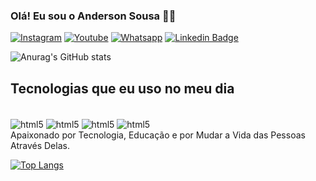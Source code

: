 
### Olá! Eu sou o Anderson Sousa 👨‍💻

[![Instagram](https://img.shields.io/badge/Instagram-E4405F?style=for-the-badge&logo=instagram&logoColor=white)](https://www.instagram.com/hadouken_fx_/) [![Youtube](https://img.shields.io/badge/YouTube-FF0000?style=for-the-badge&logo=youtube&logoColor=white)](https://www.youtube.com)
[![Whatsapp](https://img.shields.io/badge/WhatsApp-25D366?style=for-the-badge&logo=whatsapp&logoColor=white)](https://api.whatsapp.com/send?phone=5581987630519&text=Ol%C3%A1%2C%20Gostaria%20de%20Contratar%20um%20de%20Seus%20Servi%C3%A7os.)
[![Linkedin Badge](https://img.shields.io/badge/LinkedIn-0077B5?style=for-the-badge&logo=linkedin&logoColor=white)](https://www.linkedin.com/in/anderson-sousa-b41ba0226/)


![Anurag's GitHub stats](https://github-readme-stats.vercel.app/api?username=Prof-Anderson-Sousa&show_icons=true&theme=tokyonight)

## Tecnologias que eu uso no meu dia

<div style="display:inline-block"><br/>
    <img align="center" alt="html5" src="https://img.shields.io/badge/HTML5-E34F26?style=for-the-badge&logo=html5&logoColor=white">
    <img align="center" alt="html5" src="https://img.shields.io/badge/CSS3-1572B6?style=for-the-badge&logo=css3&logoColor=white">
    <img align="center" alt="html5" src="https://img.shields.io/badge/JavaScript-F7DF1E?style=for-the-badge&logo=javascript&logoColor=black">
    <img align="center" alt="html5" src="https://img.shields.io/badge/Python-14354C?style=for-the-badge&logo=python&logoColor=white">
</div>
<br>
Apaixonado por Tecnologia, Educação e por Mudar a Vida das Pessoas Através Delas. 

[![Top Langs](https://github-readme-stats.vercel.app/api/top-langs/?username=Prof-Anderson-Sousa&layout=compact)](https://github.com/anuraghazra/github-readme-stats)

